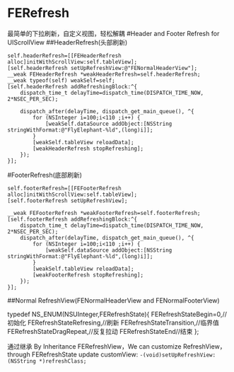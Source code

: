 # FERefresh
最简单的下拉刷新，自定义视图，轻松解耦
#Header and  Footer Refresh for UIScrollView
##HeaderRefresh(头部刷新)

    self.headerRefresh=[[FEHeaderRefresh alloc]initWithScrollView:self.tableView];
    [self.headerRefresh setUpRefreshView:@"FENormalHeaderView"];
    __weak FEHeaderRefresh *weakHeaderRefresh=self.headerRefresh;
    __weak typeof(self) weakSelf=self;
    [self.headerRefresh addRefreshingBlock:^{
        dispatch_time_t delayTime=dispatch_time(DISPATCH_TIME_NOW, 2*NSEC_PER_SEC);
        
        dispatch_after(delayTime, dispatch_get_main_queue(), ^{
            for (NSInteger i=100;i<110 ;i++) {
                [weakSelf.dataSource addObject:[NSString stringWithFormat:@"FlyElephant-%ld",(long)i]];
            }
            [weakSelf.tableView reloadData];
            [weakHeaderRefresh stopRefreshing];
        });
    }];

#FooterRefresh(底部刷新)

    self.footerRefresh=[[FEFooterRefresh alloc]initWithScrollView:self.tableView];
    [self.footerRefresh setUpRefreshView];
    
    __weak FEFooterRefresh *weakFooterRefresh=self.footerRefresh;
    [self.footerRefresh addRefreshingBlock:^{
        dispatch_time_t delayTime=dispatch_time(DISPATCH_TIME_NOW, 2*NSEC_PER_SEC);
        dispatch_after(delayTime, dispatch_get_main_queue(), ^{
            for (NSInteger i=100;i<110 ;i++) {
                [weakSelf.dataSource addObject:[NSString stringWithFormat:@"FlyElephant-%ld",(long)i]];
            }
            [weakSelf.tableView reloadData];
            [weakFooterRefresh stopRefreshing];
        });
    }];

##Normal RefreshView(FENormalHeaderView and FENormalFooterView)

typedef NS_ENUM(NSUInteger,FERefreshState){
    FERefreshStateBegin=0,//初始化
    FERefreshStateRefresing,//刷新
    FERefreshStateTransition,//临界值
    FERefreshStateDragRepeat,//反复拉动
    FERefreshStateEnd//结束
};


通过继承
By Inheritance FERefreshView，We can customize RefreshView，through FERefreshState update customView:
`
-(void)setUpRefreshView:(NSString *)refreshClass;
`


